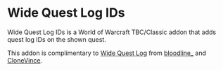 # Wide Quest Log IDs
Wide Quest Log IDs is a World of Warcraft TBC/Classic addon that adds quest log IDs on the shown quest.

This addon is complimentary to [Wide Quest Log](https://www.curseforge.com/wow/addons/widequestlog) from [bloodline_](https://www.curseforge.com/members/bloodline_) and [CloneVince](https://www.curseforge.com/members/clonevince).
